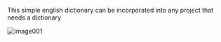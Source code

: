 This simple english dictionary can be incorporated into any project that needs a dictionary

![image001](https://github.com/rayicon4/english-dictionary/assets/107572914/74c3ae26-d204-441d-bdb6-0ffe217e4a97)
